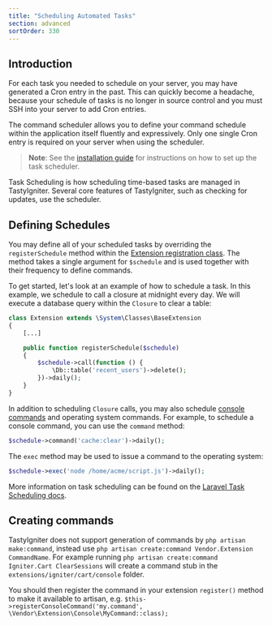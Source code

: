 ```yaml
---
title: "Scheduling Automated Tasks"
section: advanced
sortOrder: 330
---
```


## Introduction

For each task you needed to schedule on your server, you may have generated a Cron entry in the past. This can quickly become a headache, because your schedule of tasks is no longer in source control and you must SSH into your server to add Cron entries. 

The command scheduler allows you to define your command schedule within the application itself fluently and expressively. Only one single Cron entry is required on your server when using the scheduler. 

> **Note**: See the [installation guide](../installation) for instructions on how to set up the task scheduler.

Task Scheduling is how scheduling time-based tasks are managed in TastyIgniter. Several core features of TastyIgniter, such as checking for updates, use the scheduler. 

## Defining Schedules

You may define all of your scheduled tasks by overriding the `registerSchedule` method within the [Extension registration class](../extend/extensions#registration). The method takes a single argument for `$schedule` and is used together with their frequency to define commands. 

To get started, let's look at an example of how to schedule a task. In this example, we schedule to call a closure at midnight every day. We will execute a database query within the `Closure` to clear a table: 

```php
class Extension extends \System\Classes\BaseExtension
{
    [...]

    public function registerSchedule($schedule)
    {
        $schedule->call(function () {
            \Db::table('recent_users')->delete();
        })->daily();
    }
}
```

In addition to scheduling `Closure` calls, you may also schedule <a href="https://laravel.com/docs/artisan" targer="_blank">console commands</a> and operating system commands. For example, to schedule a console command, you can use the `command` method: 

```php
$schedule->command('cache:clear')->daily();
```

The `exec` method may be used to issue a command to the operating system:

```php
$schedule->exec('node /home/acme/script.js')->daily();
```

More information on task scheduling can be found on the <a href="https://laravel.com/docs/scheduling" targer="_blank">Laravel Task Scheduling docs</a>.

## Creating commands

TastyIgniter does not support generation of commands by `php artisan make:command`, instead use `php artisan create:command Vendor.Extension CommandName`. For example running `php artisan create:command Igniter.Cart ClearSessions` will create a command stub in the `extensions/igniter/cart/console` folder.

You should then register the command in your extension `register()` method to make it available to artisan, e.g. `$this->registerConsoleCommand('my.command', \Vendor\Extension\Console\MyCommand::class);`


